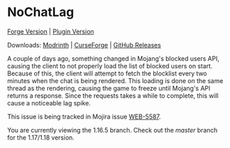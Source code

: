 # NoChatLag

[Forge Version](https://github.com/NoahvdAa/NoChatLag) | [Plugin Version](https://github.com/NoahvdAa/NoChatLagServer)

Downloads: [Modrinth](https://modrinth.com/mod/nochatlag) | [CurseForge](https://www.curseforge.com/minecraft/mc-mods/nochatlag/) | [GitHub Releases](https://github.com/NoahvdAa/NoChatLag/releases/tag/1.0.0)

A couple of days ago, something changed in Mojang's blocked users API, causing the client to not properly load the list of blocked users on start. Because of this, the client will attempt to fetch the blocklist every two minutes when the chat is being rendered. This loading is done on the same thread as the rendering, causing the game to freeze until Mojang's API returns a response. Since the requests takes a while to complete, this will cause a noticeable lag spike.

This issue is being tracked in Mojira issue [WEB-5587](https://bugs.mojang.com/browse/WEB-5587).

You are currently viewing the 1.16.5 branch. Check out the *master* branch for the 1.17/1.18 version.